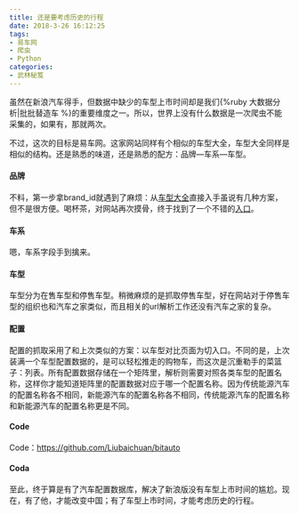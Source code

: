 ```yaml
---
title: 还是要考虑历史的行程
date: 2018-3-26 16:12:25
tags:
- 易车网
- 爬虫
- Python
categories:
- 武林秘笈
---
```


虽然在新浪汽车得手，但数据中缺少的车型上市时间却是我们{%ruby 大数据分析|批批替造车 %}的重要维度之一。所以，世界上没有什么数据是一次爬虫不能采集的，如果有，那就两次。

不过，这次的目标是易车网。这家网站同样有个相似的车型大全，车型大全同样是相似的结构。还是熟悉的味道，还是熟悉的配方：品牌—车系—车型。

#### 品牌

不料，第一步拿brand_id就遇到了麻烦：从[车型大全](http://car.bitauto.com/)直接入手虽说有几种方案，但不是很方便。喝杯茶，对网站再次摸骨，终于找到了一个不错的[入口](http://api.car.bitauto.com/CarInfo/getlefttreejson.ashx?tagtype=chexing&pagetype=masterbrand&objid=0)。

#### 车系

嗯，车系字段手到擒来。

#### 车型

车型分为在售车型和停售车型。稍微麻烦的是抓取停售车型，好在网站对于停售车型的组织也和汽车之家类似，而且相关的url解析工作还没有汽车之家的复杂。

#### 配置

配置的抓取采用了和上次类似的方案：以车型对比页面为切入口。不同的是，上次装满一个车型配置数据的，是可以轻松推走的购物车，而这次是沉重勒手的菜篮子：列表。所有配置数据存储在一个矩阵里，解析则需要对照各类车型的配置名称，这样你才能知道矩阵里的配置数据对应于哪一个配置名称。因为传统能源汽车的配置名称各不相同，新能源汽车的配置名称各不相同，传统能源汽车的配置名称和新能源汽车的配置名称更是不同。

#### Code

Code：https://github.com/Liubaichuan/bitauto

#### Coda

至此，终于算是有了汽车配置数据库，解决了新浪版没有车型上市时间的尴尬。现在，有了他，才能改变中国；有了车型上市时间，才能考虑历史的行程。